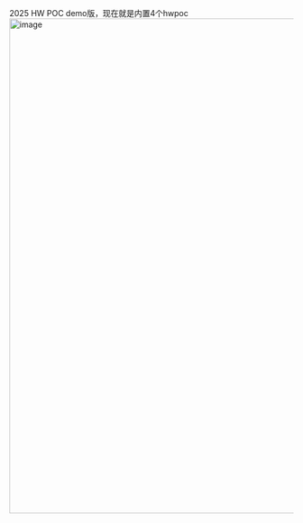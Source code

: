 2025 HW POC demo版，现在就是内置4个hwpoc
<img width="1838" height="878" alt="image" src="https://github.com/user-attachments/assets/fe96988e-0379-4ce1-8aa9-b4fa7ac4821b" />
